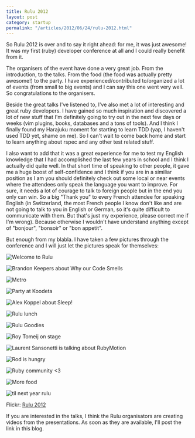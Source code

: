 ```yaml
---
title: Rulu 2012
layout: post
category: startup
permalink: "/articles/2012/06/24/rulu-2012.html"
---
```


So Rulu 2012 is over and to say it right ahead: for me, it was just awesome! It was my first (ruby) developer conference at all and I could really benefit from it.

The organisers of the event have done a very great job. From the introduction, to the talks. From the food (the food was actually pretty awesome!) to the party. 
I have experienced/contributed to/organized a lot of events (from small to big events) and I can say this one went very well. So congratulations to the organisers.

Beside the great talks I've listened to, I've also met a lot of interesting and great ruby developers. 
I have gained so much inspiration and discovered a lot of new stuff that I'm definitely going to try out in the next few days or weeks (vim plugins, books, databases and a tons of tools). And I think I finally found my Harajuku moment for 
starting to learn TDD (yap, I haven't used TDD yet, shame on me). So I can't wait to come back home and start to learn anything about rspec and any other test related stuff.

I also want to add that it was a great experience for me to test my English knowledge that I had accomplished the last few years in school and I think I actually did quite well.
In that short time of speaking to other people, it gave me a huge boost of self-confidence and I think if you are in a similiar position as I am you should definitely check out some
local or near events where the attendees only speak the language you want to improve. For sure, it needs a lot of courage to talk to foreign people but in the end you only can win.
So a big "Thank you" to every French attendee for speaking English (in Switzerland, the most French people I know don't like and are not going to talk to you in English or German, 
so it's quite difficult to communicate with them. But that's just my experience, please correct me if I'm wrong). Because otherwise I wouldn't have understand anything 
except of "bonjour", "bonsoir" or "bon appetit".

But enough from my blabla. I have taken a few pictures through the conference and I will just let the pictures speak for themselves: 

![Welcome to Rulu](http://farm9.staticflickr.com/8002/7431283656_5381e90aa9_c.jpg)

![Brandon Keepers about Why our Code Smells](http://farm8.staticflickr.com/7257/7431276550_b626fd3eb6_c.jpg)

![Metro](http://farm9.staticflickr.com/8153/7431287306_fd3cd88a31_c.jpg)

![Party at Koodeta](http://farm8.staticflickr.com/7134/7431280800_69bc567b68_c.jpg)

![Alex Koppel about Sleep!](http://farm6.staticflickr.com/5071/7431279286_7b6920a64b_c.jpg)

![Rulu lunch](http://farm9.staticflickr.com/8146/7431278294_96833951a7_c.jpg)

![Rulu Goodies](http://farm9.staticflickr.com/8012/7431293340_ccf9ac1221_c.jpg)

![Roy Tomeij on stage](http://farm8.staticflickr.com/7263/7431281420_279dcf5f9d_c.jpg)

![Laurent Sansonetti is talking about RubyMotion](http://farm9.staticflickr.com/8154/7431287798_d073418d85_c.jpg)

![Rod is hungry](http://farm9.staticflickr.com/8167/7431293898_a662460006_c.jpg)

![Ruby community <3](http://farm8.staticflickr.com/7277/7431290290_190e889b0b_c.jpg)

![More food](http://farm8.staticflickr.com/7262/7431296996_3f52c8fdef_c.jpg)

![til next year rulu](http://farm8.staticflickr.com/7254/7431387110_b34979607e_c.jpg)

Flickr: [Rulu 2012](http://www.flickr.com/photos/danielpuglisi/sets/72157630262265828/)

If you are interested in the talks, I think the Rulu organisators are creating videos
from the presentations. As soon as they are available, I'll post the link in this blog.
